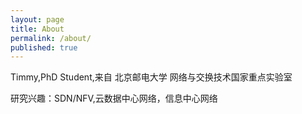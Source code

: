 ```yaml
---
layout: page
title: About
permalink: /about/
published: true
---
```

Timmy,PhD Student,来自 北京邮电大学 网络与交换技术国家重点实验室

研究兴趣：SDN/NFV,云数据中心网络，信息中心网络

